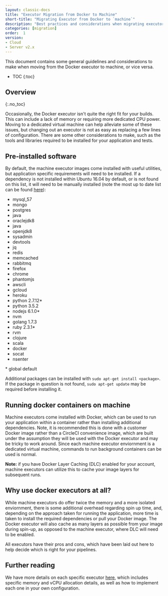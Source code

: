 ```yaml
---
layout: classic-docs
title: "Executor Migration from Docker to Machine"
short-title: "Migrating Executor from Docker to `machine`"
description: "Best practices and considerations when migrating executor"
categories: [migration]
order:  1
version:
- Cloud
- Server v2.x
---
```


This document contains some general guidelines and considerations to
make when moving from the Docker executor to machine, or vice versa.

* TOC
{:toc}

## Overview
{:.no_toc}

Occasionally, the Docker executor isn't quite the right fit for your
builds. This can include a lack of memory or requiring more dedicated
CPU power. Moving to a dedicated virtual machine can help alleviate some
of these issues, but changing out an executor is not as easy as
replacing a few lines of configuration. There are some other
considerations to make, such as the tools and libraries required to be
installed for your application and tests.

## Pre-installed software

By default, the machine executor images come installed with useful
utilities, but application specific requirements will need to be
installed. If a dependency is not installed within Ubuntu 16.04 by
default, or is not found on this list, it will need to be manually
installed (note the most up to date list can be found
[here](https://raw.githubusercontent.com/circleci/image-builder/picard-vm-image/provision.sh)):

-   mysql\_57
-   mongo
-   postgres
-   java
-   oraclejdk8
-   java
-   openjdk8
-   sysadmin
-   devtools
-   jq
-   redis
-   memcached
-   rabbitmq
-   firefox
-   chrome
-   phantomjs
-   awscli
-   gcloud
-   heroku
-   python 2.7.12\*
-   python 3.5.2
-   nodejs 6.1.0\*
-   nvm
-   golang 1.7.3
-   ruby 2.3.1\*
-   rvm
-   clojure
-   scala
-   docker
-   socat
-   nsenter

\* global default

Additional packages can be installed with
`sudo apt-get install <package>`. If the package in question is not
found, `sudo apt-get update` may be required before installing it.

## Running docker containers on machine

Machine executors come installed with Docker, which can be used
to run your application within a container rather than installing
additional dependencies. Note, it is recommended this is done with a
customer Docker image rather than a CircleCI convenience image, which
are built under the assumption they will be used with the Docker
executor and may be tricky to work around. Since each machine executor
enviornment is a dedicated virtual machine, commands to run background
containers can be used is normal.

**Note:** if you have Docker Layer Caching (DLC) enabled for your
account, machine executors can utilize this to cache your image layers
for subsequent runs.

## Why use docker executors at all?

While machine executors do offer twice the memory and a more isolated
enviornment, there is some additional overhead regarding spin up time,
and, depending on the approach taken for running the application, more
time is taken to install the required dependencies or pull your Docker
image. The Docker executor will also cache as many layers as possible
from your image during spin-up, as opposed to the machine executor,
where DLC will need to be enabled.

All executors have their pros and cons, which have been laid out here to
help decide which is right for your pipelines.

## Further reading

We have more details on each specific executor
[here](https://circleci.com/docs/2.0/executor-types/), which includes
specific memory and vCPU allocation details, as well as how to implement
each one in your own configuration.
